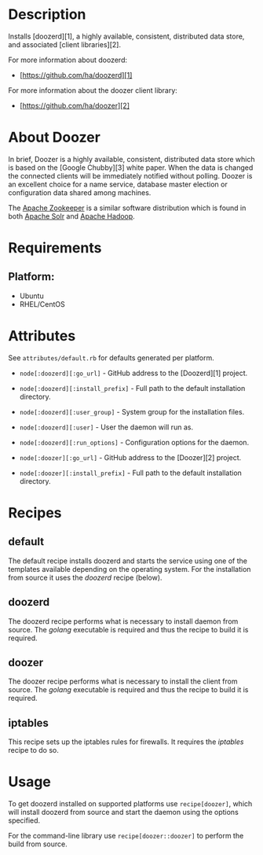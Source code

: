 Description
===========

Installs [doozerd][1], a highly available, consistent, distributed data
store, and associated [client libraries][2].

For more information about doozerd:

* [https://github.com/ha/doozerd][1]

For more information about the doozer client library:

* [https://github.com/ha/doozer][2]

About Doozer
===========

In brief, Doozer is a highly available, consistent, distributed data store
which is based on the [Google Chubby][3] white paper. When the data is changed
the connected clients will be immediately notified without polling. Doozer is
an excellent choice for a name service, database master election or
configuration data shared among machines.

The [Apache Zookeeper](http://zookeeper.apache.org/) is a similar software
distribution which is found in both [Apache Solr](http://lucene.apache.org/solr/)
and [Apache Hadoop](http://hadoop.apache.org/).

Requirements
============

## Platform:

* Ubuntu
* RHEL/CentOS

Attributes
==========

See `attributes/default.rb` for defaults generated per platform.

* `node[:doozerd][:go_url]` - GitHub address to the [Doozerd][1] project.
* `node[:doozerd][:install_prefix]` - Full path to the default installation directory.
* `node[:doozerd][:user_group]` - System group for the installation files.
* `node[:doozerd][:user]` - User the daemon will run as.
* `node[:doozerd][:run_options]` - Configuration options for the daemon.

* `node[:doozer][:go_url]` - GitHub address to the [Doozer][2] project.
* `node[:doozer][:install_prefix]` - Full path to the default installation directory.

Recipes
=======

default
-------

The default recipe installs doozerd and starts the service using one of
the templates available depending on the operating system. For the installation
from source it uses the *doozerd* recipe (below).

doozerd
-------

The doozerd recipe performs what is necessary to install daemon from source.
The *golang* executable is required and thus the recipe to build it is required.

doozer
------

The doozer recipe performs what is necessary to install the client from source.
The *golang* executable is required and thus the recipe to build it is required.

iptables
--------

This recipe sets up the iptables rules for firewalls. It requires the *iptables*
recipe to do so.

Usage
=====

To get doozerd installed on supported platforms use `recipe[doozer]`,
which will install doozerd from source and start the daemon using
the options specified.

For the command-line library use `recipe[doozer::doozer]` to perform
the build from source.
